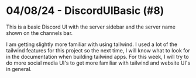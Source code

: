 # 04/08/24 - DiscordUIBasic (#8)
This is a basic Discord UI with the server sidebar and the server name shown on the channels bar.

I am getting slightly more familiar with using tailwind. I used a lot of the tailwind features for this project so the next time, I will know what to look for in the documentation when building tailwind apps. For this week, I will try to do more social media UI's to get more familiar with tailwind and website UI's in general.
